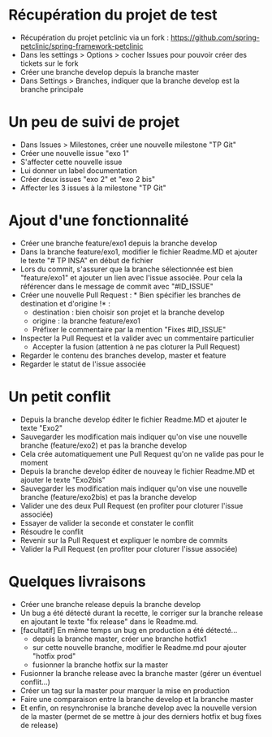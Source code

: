 # Récupération du projet de test
- Récupération du projet petclinic via un fork : https://github.com/spring-petclinic/spring-framework-petclinic
- Dans les settings > Options > cocher Issues pour pouvoir créer des tickets sur le fork
- Créer une branche develop depuis la branche master
- Dans Settings > Branches, indiquer que la branche develop est la branche principale

# Un peu de suivi de projet
- Dans Issues > Milestones, créer une nouvelle milestone "TP Git"
- Créer une nouvelle issue "exo 1"
- S'affecter cette nouvelle issue
- Lui donner un label documentation
- Créer deux issues "exo 2" et "exo 2 bis"
- Affecter les 3 issues à la milestone "TP Git"

# Ajout d'une fonctionnalité
- Créer une branche feature/exo1 depuis la branche develop
- Dans la branche feature/exo1, modifier le fichier Readme.MD et ajouter le texte "# TP INSA" en début de fichier
- Lors du commit, s'assurer que la branche sélectionnée est bien "feature/exo1" et ajouter un lien avec l'issue associée. Pour cela la référencer dans le message de commit avec "#ID_ISSUE"
- Créer une nouvelle Pull Request : * Bien spécifier les branches de destination et d'origine !* : 
  - destination : bien choisir son projet et la branche develop
  - origine : la branche feature/exo1
  - Préfixer le commentaire par la mention "Fixes #ID_ISSUE"
- Inspecter la Pull Request et la valider avec un commentaire particulier
  - Accepter la fusion (attention à ne pas cloturer la Pull Request)
- Regarder le contenu des branches develop, master et feature
- Regarder le statut de l'issue associée

# Un petit conflit
- Depuis la branche develop éditer le fichier Readme.MD et ajouter le texte "Exo2"
- Sauvegarder les modification mais indiquer qu'on vise une nouvelle branche (feature/exo2) et pas la branche develop
- Cela crée automatiquement une Pull Request qu'on ne valide pas pour le moment
- Depuis la branche develop éditer de nouveay le fichier Readme.MD et ajouter le texte "Exo2bis"
- Sauvegarder les modification mais indiquer qu'on vise une nouvelle branche (feature/exo2bis) et pas la branche develop
- Valider une des deux Pull Request (en profiter pour cloturer l'issue associée)
- Essayer de valider la seconde et constater le conflit
- Résoudre le conflit
- Revenir sur la Pull Request et expliquer le nombre de commits
- Valider la Pull Request (en profiter pour cloturer l'issue associée)

# Quelques livraisons
- Créer une branche release depuis la branche develop
- Un bug a été détecté durant la recette, le corriger sur la branche release en ajoutant le texte "fix release" dans le Readme.md.
- [facultatif] En même temps un bug en production a été détecté...
  - depuis la branche master, créer une branche hotfix1
  - sur cette nouvelle branche, modifier le Readme.md pour ajouter "hotfix prod"
  - fusionner la branche hotfix sur la master
 - Fusionner la branche release avec la branche master (gérer un éventuel conflit...)
 - Créer un tag sur la master pour marquer la mise en production
 - Faire une comparaison entre la branche develop et la branche master
 - Et enfin, on resynchronise la branche develop avec la nouvelle version de la master (permet de se mettre à jour des derniers hotfix et bug fixes de release)
 
